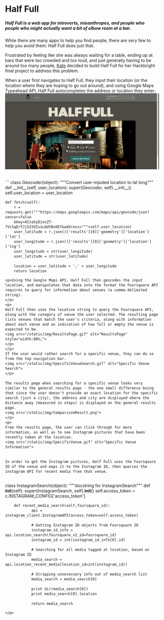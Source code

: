Half Full
=========
<h5>Half Full is a web app for introverts, misanthropes, and people who people who might actually want a bit of elbow room at a bar.</h5>
<p>
While there are many apps to help you find people, there are very few to help you avoid them: Half Full does just that.</p>
<p>
Frustrated by feeling like she was always waiting for a table, ending up at bars that were too crowded and too loud, and just generally having to be around too many people, <a href="https://www.linkedin.com/in/katekuchin">Kate</a> decided to build Half Full for her Hackbright final project to address this problem. 
</p>
<p>
When a user first navigates to Half Full, they input their location (or the location where they are hoping to go out around), and using Google Maps Typeahead API, Half Full autocompletes the address or location they enter.
<br>
<img src="/static/img/GoogleMapsTypeahead.gif" alt="Typeahead">
</p>
<br>
```
class Geocoder(object):
	"""Convert user-inputed location to lat long"""
	def __init__(self, user_location):
		super(Geocoder, self).__init__()
		self.user_location = user_location

	def fetch(self):
		r = requests.get("""https://maps.googleapis.com/maps/api/geocode/json?sensor=false
		&key=AIzaSyDjesZT-7Vc5qErTJjS2tDIvxLQdYBxOEY&address="""+self.user_location)
		user_latitude = r.json()['results'][0]['geometry']['location']['lat']
		user_longitude = r.json()['results'][0]['geometry']['location']['lng']
		user_longitude = str(user_longitude)
		user_latitude = str(user_latitude)

		location = user_latitude + ',' + user_longitude
		return location

```
<p>Using the Google Maps API, Half Full then geocodes the input location, and manipulates that data into the format the Foursquare API requires to query for information about venues (a comma-delimited string).
</p>
<p>
Half Full then uses the location string to query the Foursquare API, along with the category of venue the user selected. The resulting page lists venues that match the user's criteria, along with information about each venue and an indication of how full or empty the venue is expected to be.
<img src="/static/img/ResultsPage.gif" alt="ResultsPage" style="width:80%;">
</p>
</p>
If the user would rather search for a specific venue, they can do so from the top navigation bar.
<img src="/static/img/SpecificVenueSearch.gif" alt="Specific Venue Search">
</p>

The results page when searching for a specific venue looks very similar to the general results page - the one small difference being that since the user doesn't provide an exact location for the specific search (just a city), the address and city are displayed where the distance away (measured in steps) is displayed on the general results page.
<img src="/static/img/ComparisonResult.png">
</p>
<p>
From the results page, the user can click through for more information, as well as to see Instagram pictures that have been recently taken at the location. 
<img src="/static/img/SpecificVenue.gif" alt="Specific Venue Information">


In order to get the Instagram pictures, Half Full uses the Foursquare ID of the venue and maps it to the Instagram ID, then queries the instagram API for recent media from that venue.


```
class InstagramSearch(object):
        """docstring for InstagramSearch"""
        def __init__(self):
                super(InstagramSearch, self).__init__()
                self.access_token       = c.INSTAGRAM_CONFIG['access_token']
                

        def recent_media_search(self,foursquare_id):
                api = instagram_client.InstagramAPI(access_token=self.access_token)
                
                # Getting Instagram ID objects from Foursquare ID
                instagram_id_info = api.location_search(foursquare_v2_id=foursquare_id)
                instagram_id = int(instagram_id_info[0].id)
                
                # Searching for all media tagged at location, based on Instagram ID
                media_search = api.location_recent_media(location_id=int(instagram_id))
                
                # Stripping unnecessary info out of media_search list       
                media_search = media_search[0]

                print dir(media_search[0])
                print media_search[0].location

                return media_search
```
</p>

